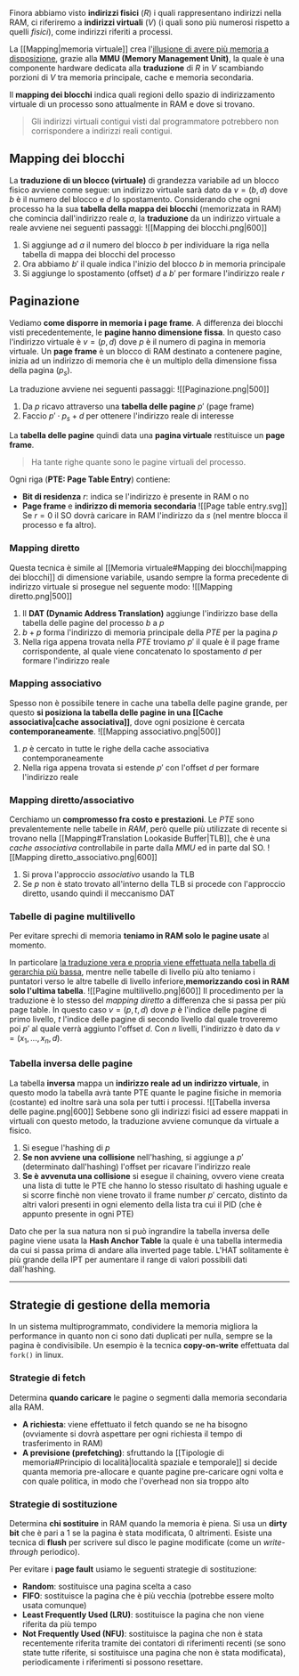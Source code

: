 Finora abbiamo visto **indirizzi fisici** ($R$) i quali rappresentano indirizzi nella RAM, ci riferiremo a **indirizzi virtuali** ($V$) (i quali sono più numerosi rispetto a quelli _fisici_), come indirizzi riferiti a processi.

La [[Mapping|memoria virtuale]] crea l'<u>illusione di avere più memoria a disposizione</u>, grazie alla **MMU (Memory Management Unit)**, la quale è una componente hardware dedicata alla **traduzione** di $R$ in $V$ scambiando porzioni di $V$ tra memoria principale, cache e memoria secondaria.

Il **mapping dei blocchi** indica quali regioni dello spazio di indirizzamento virtuale di un processo sono attualmente in RAM e dove si trovano.
>Gli indirizzi virtuali contigui visti dal programmatore potrebbero non corrispondere a indirizzi reali contigui.

## Mapping dei blocchi
La **traduzione di un blocco (virtuale)** di grandezza variabile ad un blocco fisico avviene come segue: 
un indirizzo virtuale sarà dato da $v=(b,d)$ dove $b$ è il numero del blocco e $d$ lo spostamento.
Considerando che ogni processo ha la sua **tabella della mappa dei blocchi** (memorizzata in RAM) che comincia dall'indirizzo reale $a$, la **traduzione** da un indirizzo virtuale a reale avviene nei seguenti passaggi:
![[Mapping dei blocchi.png|600]]
1. Si aggiunge ad $a$ il numero del blocco $b$ per individuare la riga nella tabella di mappa dei blocchi del processo
2. Ora abbiamo $b'$ il quale indica l'inizio del blocco $b$ in memoria principale
3. Si aggiunge lo spostamento (offset) $d$ a $b'$ per formare l'indirizzo reale $r$
## Paginazione
Vediamo **come disporre in memoria i page frame**.
A differenza dei blocchi visti precedentemente, le **pagine hanno dimensione fissa**.
In questo caso l'indirizzo virtuale è $v=(p,d)$ dove $p$ è il numero di pagina in memoria virtuale.
Un **page frame** è un blocco di RAM destinato a contenere pagine, inizia ad un indirizzo di memoria che è un multiplo della dimensione fissa della pagina ($p_s$).

La traduzione avviene nei seguenti passaggi:
![[Paginazione.png|500]]
1. Da $p$ ricavo attraverso una **tabella delle pagine** $p'$ (page frame)
2. Faccio $p'\cdot p_s + d$ per ottenere l'indirizzo reale di interesse

La **tabella delle pagine** quindi data una **pagina virtuale** restituisce un **page frame**.
>Ha tante righe quante sono le pagine virtuali del processo.

Ogni riga (**PTE: Page Table Entry**) contiene:
- **Bit di residenza** $r$: indica se l'indirizzo è presente in RAM o no
- **Page frame** e **indirizzo di memoria secondaria**
![[Page table entry.svg]]
Se $r=0$ il SO dovrà caricare in RAM l'indirizzo da $s$ (nel mentre blocca il processo e fa altro).

### Mapping diretto
Questa tecnica è simile al [[Memoria virtuale#Mapping dei blocchi|mapping dei blocchi]] di dimensione variabile, usando sempre la forma precedente di indirizzo virtuale si prosegue nel seguente modo:
![[Mapping diretto.png|500]]
1. Il **DAT (Dynamic Address Translation)** aggiunge l'indirizzo base della tabella delle pagine del processo $b$ a $p$
2. $b+p$ forma l'indirizzo di memoria principale della _PTE_ per la pagina $p$
3. Nella riga appena trovata nella _PTE_ troviamo $p'$ il quale è il page frame corrispondente, al quale viene concatenato lo spostamento $d$ per formare l'indirizzo reale

### Mapping associativo
Spesso non è possibile tenere in cache una tabella delle pagine grande, per questo **si posiziona la tabella delle pagine in una [[Cache associativa|cache associativa]]**, dove ogni posizione è cercata **contemporaneamente**.
![[Mapping associativo.png|500]]
1. $p$ è cercato in tutte le righe della cache associativa contemporaneamente
2. Nella riga appena trovata si estende $p'$ con l'offset $d$ per formare l'indirizzo reale

### Mapping diretto/associativo
Cerchiamo un **compromesso fra costo e prestazioni**.
Le _PTE_ sono prevalentemente nelle tabelle in _RAM_, però quelle più utilizzate di recente si trovano nella [[Mapping#Translation Lookaside Buffer|TLB]], che è una _cache associativa_ controllabile in parte dalla _MMU_ ed in parte dal SO.
![[Mapping diretto_associativo.png|600]]

1. Si prova l'approccio _associativo_ usando la TLB
2. Se $p$ non è stato trovato all'interno della TLB si procede con l'approccio diretto, usando quindi il meccanismo DAT

### Tabelle di pagine multilivello
Per evitare sprechi di memoria **teniamo in RAM solo le pagine usate** al momento.

In particolare <u>la traduzione vera e propria viene effettuata nella tabella di gerarchia più bassa</u>, mentre nelle tabelle di livello più alto teniamo i puntatori verso le altre tabelle di livello inferiore,**memorizzando così in RAM solo l'ultima tabella**.
![[Pagine multilivello.png|600]]
Il procedimento per la traduzione è lo stesso del _mapping diretto_ a differenza che si passa per più page table.
In questo caso $v=(p,t,d)$ dove $p$ è l'indice delle pagine di primo livello, $t$ l'indice delle pagine di secondo livello dal quale troveremo poi $p'$ al quale verrà aggiunto l'offset $d$.
Con $n$ livelli, l'indirizzo è dato da $v=(x_1,...,x_n, d)$.

### Tabella inversa delle pagine
La tabella **inversa** mappa un **indirizzo reale ad un indirizzo virtuale**, in questo modo la tabella avrà tante PTE quante le pagine fisiche in memoria (costante) ed inoltre sarà una sola per tutti i processi.
![[Tabella inversa delle pagine.png|600]]
Sebbene sono gli indirizzi fisici ad essere mappati in virtuali con questo metodo, la traduzione avviene comunque da virtuale a fisico.
1. Si esegue l'hashing di $p$ 
2. **Se non avviene una collisione** nell'hashing, si aggiunge a $p'$ (determinato dall'hashing) l'offset per ricavare l'indirizzo reale
3. **Se è avvenuta una collisione** si esegue il chaining, ovvero viene creata una lista di tutte le PTE che hanno lo stesso risultato di hashing uguale e si scorre finchè non viene trovato il frame number $p'$ cercato, distinto da altri valori presenti in ogni elemento della lista tra cui il PID (che è appunto presente in ogni PTE)

Dato che per la sua natura non si può ingrandire la tabella inversa delle pagine viene usata la **Hash Anchor Table** la quale è una tabella intermedia da cui si passa prima di andare alla inverted page table.
L'HAT solitamente è più grande della IPT per aumentare il range di valori possibili dati dall'hashing.

---
## Strategie di gestione della memoria
In un sistema multiprogrammato, condividere la memoria migliora la performance in quanto non ci sono dati duplicati per nulla, sempre se la pagina è condivisibile.
Un esempio è la tecnica **copy-on-write** effettuata dal `fork()` in linux.

### Strategie di fetch
Determina **quando caricare** le pagine o segmenti dalla memoria secondaria alla RAM.
- **A richiesta**: viene effettuato il fetch quando se ne ha bisogno (ovviamente si dovrà aspettare per ogni richiesta il tempo di trasferimento in RAM)
- **A previsione (prefetching)**: sfruttando la [[Tipologie di memoria#Principio di località|località spaziale e temporale]] si decide quanta memoria pre-allocare e quante pagine pre-caricare ogni volta e con quale politica, in modo che l'overhead non sia troppo alto
### Strategie di sostituzione
Determina **chi sostituire** in RAM quando la memoria è piena.
Si usa un **dirty bit** che è pari a $1$ se la pagina è stata modificata, $0$ altrimenti.
Esiste una tecnica di **flush** per scrivere sul disco le pagine modificate (come un _write-through_ periodico).

Per evitare i **page fault** usiamo le seguenti strategie di sostituzione:
- **Random**: sostituisce una pagina scelta a caso
- **FIFO**: sostituisce la pagina che è più vecchia (potrebbe essere molto usata comunque)
- **Least Frequently Used (LRU)**: sostituisce la pagina che non viene riferita da più tempo
- **Not Frequently Used (NFU)**: sostituisce la pagina che non è stata recentemente riferita tramite dei contatori di riferimenti recenti (se sono state tutte riferite, si sostituisce una pagina che non è stata modificata), periodicamente i riferimenti si possono resettare.